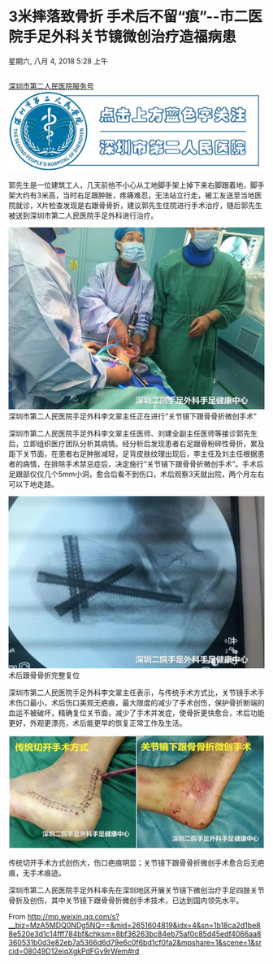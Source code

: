 # 3米摔落致骨折  手术后不留“痕”--市二医院手足外科关节镜微创治疗造福病患
星期六, 八月 4, 2018
5:28 上午

##

[深圳市第二人民医院服务号]()
![乙 一](https://raw.githubusercontent.com/tpxipster/tpxGalaxy/master/vnote笔记汇/3米摔落致骨折%20手术后不留“痕”--市二医院手足外科关节镜微创治疗造福病患.md/1039cf586b52c3109cf6403d0be5a4ae.jpg)

郭先生是一位建筑工人，几天前他不小心从工地脚手架上掉下来右脚跟着地，脚手架大约有3米高，当时右足跟肿胀，疼痛难忍，无法站立行走，被工友送至当地医院就诊，X片检查发现是右跟骨骨折，建议郭先生住院进行手术治疗，随后郭先生被送到深圳市第二人民医院手足外科进行治疗。

![will](https://raw.githubusercontent.com/tpxipster/tpxGalaxy/master/vnote笔记汇/3米摔落致骨折%20手术后不留“痕”--市二医院手足外科关节镜微创治疗造福病患.md/8761e9726bbf918ce990510383a8e8bc.jpg)
深圳市第二人民医院手足外科李文翠主任正在进行“关节镜下跟骨骨折微创手术”

深圳市第二人民医院手足外科李文翠主任医师、刘建全副主任医师等接诊郭先生后，立即组织医疗团队分析其病情。经分析后发现患者右足跟骨粉碎性骨折，累及距下关节面，在患者右足肿胀减轻，足背皮肤纹理出现后，李主任及刘主任根据患者的病情，在排除手术禁忌症后，决定施行“关节镜下跟骨骨折微创手术”。手术后足跟部仅仅几个5mm小洞，愈合后看不到伤口，术后观察3天就出院，两个月左右可以下地走路。

![0  深 圳 二 院 手 足 外 斛 心](https://raw.githubusercontent.com/tpxipster/tpxGalaxy/master/vnote笔记汇/3米摔落致骨折%20手术后不留“痕”--市二医院手足外科关节镜微创治疗造福病患.md/da4e44e25e8f9ed7bdf352816267f7e6.jpg)
术后跟骨骨折完整复位

深圳市第二人民医院手足外科李文翠主任表示，与传统手术方式比，关节镜手术手术伤口最小，术后伤口美观无疤痕，最大限度的减少了手术创伤，保护骨折断端的血运不被破坏，精确复位关节面，减少了手术并发症，使骨折更快愈合，术后功能更好，外观更漂亮，术后能更早的恢复正常工作及生活。

![传 统 切 开 手 术 方 式  一 关 节 镜 下 跟 骨 骨 折 微 创 手 术  深 圳 ； 院 手 足 外 科 手 足 健 康 中 心 《 0 。  深 圳 二 院 手 足 外 科 手 足 健 康 中 心](https://raw.githubusercontent.com/tpxipster/tpxGalaxy/master/vnote笔记汇/3米摔落致骨折%20手术后不留“痕”--市二医院手足外科关节镜微创治疗造福病患.md/8edea4fd3813bc59353a3d33848004ba.jpg)

传统切开手术方式创伤大，伤口疤痕明显；关节镜下跟骨骨折微创手术愈合后无疤痕，无手术痕迹。

深圳市第二人民医院手足外科率先在深圳地区开展关节镜下微创治疗手足四肢关节骨折及创伤，其中关节镜下跟骨骨折微创手术技术，已达到国内领先水平。

 From <http://mp.weixin.qq.com/s?__biz=MzA5MDQ0NDg5NQ==&mid=2651604819&idx=4&sn=1b18ca2d1be88e520e3d1c14fff784bf&chksm=8bf36263bc84eb75af0c85d45edf4066aa8360531b0d3e82eb7a5366d6d79e6c0f6bd1cf0fa2&mpshare=1&scene=1&srcid=08049D12eiqXgkPdFGv9rWem#rd>

